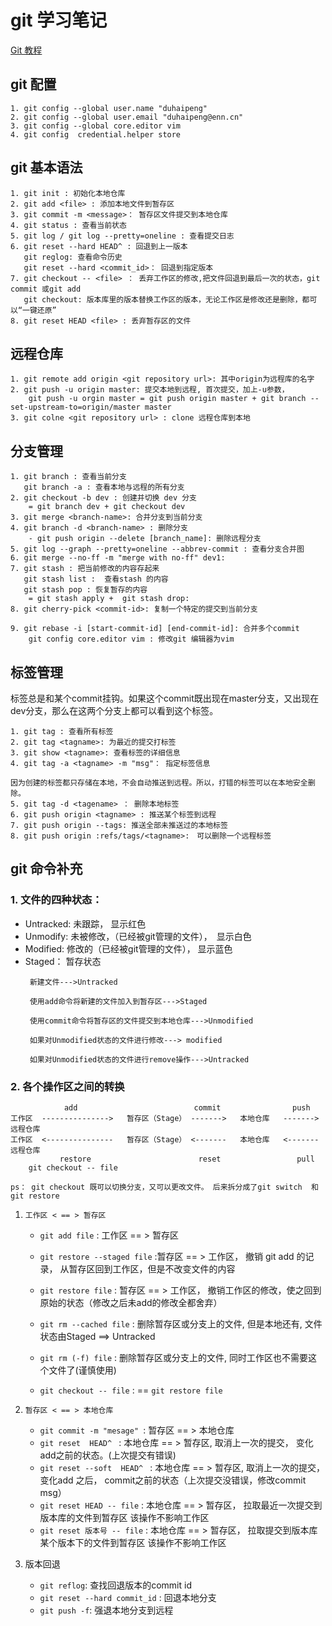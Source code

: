 # git 学习笔记


[Git 教程](https://www.liaoxuefeng.com/wiki/896043488029600)   

## git 配置

    1. git config --global user.name "duhaipeng"
    2. git config --global user.email "duhaipeng@enn.cn" 
    3. git config --global core.editor vim
    4. git config  credential.helper store

## git 基本语法
    1. git init : 初始化本地仓库
    2. git add <file> : 添加本地文件到暂存区
    3. git commit -m <message>： 暂存区文件提交到本地仓库
    4. git status : 查看当前状态
    5. git log / git log --pretty=oneline : 查看提交日志
    6. git reset --hard HEAD^ : 回退到上一版本
       git reglog: 查看命令历史
       git reset --hard <commit_id>： 回退到指定版本
    7. git checkout -- <file> ： 丢弃工作区的修改,把文件回退到最后一次的状态，git commit 或git add
       git checkout: 版本库里的版本替换工作区的版本，无论工作区是修改还是删除，都可以“一键还原” 
    8. git reset HEAD <file> : 丢弃暂存区的文件
    
    
## 远程仓库
    1. git remote add origin <git repository url>: 其中origin为远程库的名字
    2. git push -u origin master: 提交本地到远程, 首次提交，加上-u参数，
        git push -u orgin master = git push origin master + git branch --set-upstream-to=origin/master master
    3. git colne <git repository url> : clone 远程仓库到本地
    
## 分支管理
    1. git branch : 查看当前分支
       git branch -a : 查看本地与远程的所有分支
    2. git checkout -b dev : 创建并切换 dev 分支
        = git branch dev + git checkout dev 
    3. git merge <branch-name>: 合并分支到当前分支
    4. git branch -d <branch-name> : 删除分支
        - git push origin --delete [branch_name]: 删除远程分支
    5. git log --graph --pretty=oneline --abbrev-commit : 查看分支合并图
    6. git merge --no-ff -m "merge with no-ff" dev1:  
    7. git stash : 把当前修改的内容存起来
       git stash list :  查看stash 的内容
       git stash pop : 恢复暂存的内容
        = git stash apply +  git stash drop:
    8. git cherry-pick <commit-id>: 复制一个特定的提交到当前分支
    
    9. git rebase -i [start-commit-id] [end-commit-id]: 合并多个commit 
        git config core.editor vim : 修改git 编辑器为vim


## 标签管理
标签总是和某个commit挂钩。如果这个commit既出现在master分支，又出现在dev分支，那么在这两个分支上都可以看到这个标签。

    1. git tag : 查看所有标签
    2. git tag <tagname>: 为最近的提交打标签
    3. git show <tagname>: 查看标签的详细信息
    4. git tag -a <tagname> -m "msg"： 指定标签信息
       
    因为创建的标签都只存储在本地，不会自动推送到远程。所以，打错的标签可以在本地安全删除。
    5. git tag -d <tagename> ： 删除本地标签
    6. git push origin <tagname> : 推送某个标签到远程
    7. git push origin --tags: 推送全部未推送过的本地标签
    8. git push origin :refs/tags/<tagname>:　可以删除一个远程标签

## git 命令补充
### 1. 文件的四种状态：
- Untracked: 未跟踪， 显示红色
- Unmodify: 未被修改，（已经被git管理的文件），　显示白色
- Modified: 修改的（已经被git管理的文件）， 显示蓝色
- Staged： 暂存状态
   ```
    新建文件--->Untracked

    使用add命令将新建的文件加入到暂存区--->Staged
    
    使用commit命令将暂存区的文件提交到本地仓库--->Unmodified
    
    如果对Unmodified状态的文件进行修改---> modified
    
    如果对Unmodified状态的文件进行remove操作--->Untracked
   ```
   
        

### 2. 各个操作区之间的转换

```
            add                          commit                push
工作区  --------------->   暂存区（Stage） ------->   本地仓库   ------->   远程仓库
工作区  <---------------   暂存区（Stage） <-------   本地仓库   <-------   远程仓库
           restore                        reset                 pull
    git checkout -- file

ps： git checkout 既可以切换分支，又可以更改文件。 后来拆分成了git switch  和 git restore
```
1. `工作区 < == > 暂存区`
    - `git add file` : 工作区 == > 暂存区
    - `git restore --staged file` :暂存区 == > 工作区，  撤销 git add 的记录， 从暂存区回到工作区，但是不改变文件的内容
    - `git restore file` : 暂存区 == > 工作区， 撤销工作区的修改，使之回到原始的状态（修改之后未add的修改全都舍弃）
   
    - `git rm --cached file` : 删除暂存区或分支上的文件, 但是本地还有, 文件状态由Staged ==> Untracked
    - `git rm (-f) file` : 删除暂存区或分支上的文件, 同时工作区也不需要这个文件了(谨慎使用)
    
    - `git checkout -- file` :  == `git restore file` 
    
2. `暂存区 < == > 本地仓库`
    - `git commit -m "mesage" `: 暂存区 == > 本地仓库
    - `git reset  HEAD^ ` : 本地仓库 == > 暂存区, 取消上一次的提交， 变化add之前的状态。(上次提交有错误)
    - `git reset --soft  HEAD^ ` : 本地仓库 == > 暂存区, 取消上一次的提交， 变化add 之后， commit之前的状态（上次提交没错误，修改commit msg）
    - `git reset HEAD -- file` : 本地仓库 == > 暂存区， 拉取最近一次提交到版本库的文件到暂存区  该操作不影响工作区
    - `git reset 版本号 -- file` : 本地仓库 == > 暂存区， 拉取提交到版本库某个版本下的文件到暂存区  该操作不影响工作区
 
3. 版本回退
    - `git reflog`: 查找回退版本的commit id
    - `git reset --hard commit_id` : 回退本地分支
    - `git push -f`: 强退本地分支到远程   